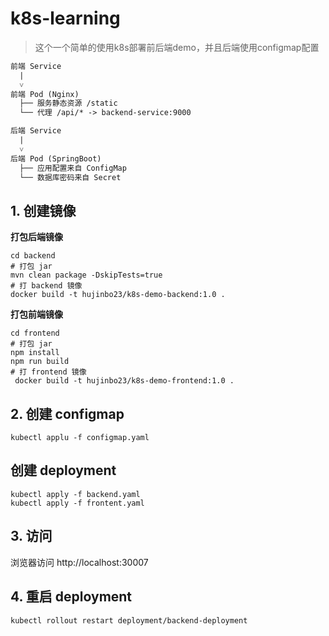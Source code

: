 # k8s-learning

> 这个一个简单的使用k8s部署前后端demo，并且后端使用configmap配置

```txt
前端 Service
  |
  ˅
前端 Pod (Nginx)
  ├── 服务静态资源 /static
  └── 代理 /api/* -> backend-service:9000

后端 Service
  |
  ˅
后端 Pod (SpringBoot)
  ├── 应用配置来自 ConfigMap
  └── 数据库密码来自 Secret
```

## 1. 创建镜像

**打包后端镜像**
``` shell
cd backend
# 打包 jar
mvn clean package -DskipTests=true
# 打 backend 镜像
docker build -t hujinbo23/k8s-demo-backend:1.0 .

```

**打包前端镜像**
```shell
cd frontend
# 打包 jar
npm install 
npm run build
# 打 frontend 镜像
 docker build -t hujinbo23/k8s-demo-frontend:1.0 .

```

## 2. 创建 configmap
```shell
kubectl applu -f configmap.yaml
```

## 创建 deployment
```shell
kubectl apply -f backend.yaml
kubectl apply -f frontent.yaml
```

## 3. 访问
浏览器访问 http://localhost:30007

## 4. 重启 deployment

```shell
kubectl rollout restart deployment/backend-deployment 
```
